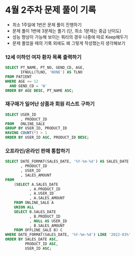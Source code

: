 # 4월 2주차 문제 풀이 기록

- 최소 1주일에 1번은 문제 풀이 진행하기
- 문제 풀이 1번에 3문제는 풀기 (단, 최소 1문제는 중급 난이도)
- 성능 향상이 가능해 보이는 쿼리의 경우 나중에 따로 Keep해두기
- 문제 풀었을 때의 기록 외에도 왜 그렇게 작성했는지 생각해보기

### 12세 이하인 여자 환자 목록 출력하기

```sql
SELECT PT_NAME, PT_NO, GEND_CD, AGE, 
       IFNULL(TLNO, 'NONE') AS TLNO
FROM PATIENT
WHERE AGE <= 12 
  AND GEND_CD = 'W'
ORDER BY AGE DESC, PT_NAME ASC;
```

### 재구매가 일어난 상품과 회원 리스트 구하기

```sql
SELECT USER_ID
       , PRODUCT_ID
FROM   ONLINE_SALE
GROUP BY USER_ID, PRODUCT_ID
HAVING COUNT(*) > 1
ORDER BY USER_ID ASC, PRODUCT_ID DESC;
```

### 오프라인/온라인 판매 통합하기

```sql
SELECT DATE_FORMAT(SALES_DATE, '%Y-%m-%d') AS SALES_DATE
       , PRODUCT_ID
       , USER_ID
       , SALES_AMOUNT
FROM
    (SELECT A.SALES_DATE
           , A.PRODUCT_ID
           , A.USER_ID
           , A.SALES_AMOUNT
    FROM ONLINE_SALE A
    UNION ALL
    SELECT B.SALES_DATE
           , B.PRODUCT_ID
           , NULL AS USER_ID
           , B.SALES_AMOUNT
    FROM OFFLINE_SALE B) C
WHERE DATE_FORMAT(SALES_DATE, '%Y-%m-%d') LIKE '2022-03%'
ORDER BY SALES_DATE ASC, 
         PRODUCT_ID ASC,
         USER_ID ASC;
```